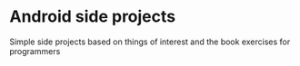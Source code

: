 # Android side projects
Simple side projects based on things of interest and the book exercises for programmers

